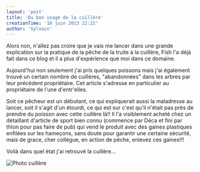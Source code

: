 ```yaml
---
layout: 'post'
title: 'Du bon usage de la cuillère'
creationTime: '18 juin 2013 22:22'
author: 'Sylvain'
---
```


Alors non, n'allez pas croire que je vais me lancer dans une grande explication
sur la pratique de la pêche de la truite à la cuillère,
Fish l'a déjà fait dans ce blog et il a plus d'expérience que moi dans ce domaine.

Aujourd'hui non seulement j'ai pris quelques poissons
mais j'ai également trouvé un certain nombre de cuillères,
"abandonnées" dans les arbres par leur précédent propriétaire.
Cet article s'adresse en particulier au propriétaire de l'une d'entr'elles.

Soit ce pêcheur est un débutant, ce qui expliquerait aussi la maladresse au lancer,
soit il s'agit d'un étourdi,
ce qui est sur c'est qu'il n'était pas près de prendre du poisson avec cette cuillère là!!
Il l'a visiblement acheté chez un détaillant d'article de sport bien connu
(commence par Déca et fini par thlon pour pas faire de pub)
qui vend le produit avec des gaines plastiques enfilées sur les hameçons,
sans doute pour garantir une certaine sécurité, mais de grace, cher collègue,
en action de pêche, enlevez ces gaines!!!

Voilà dans quel état j'ai retrouvé la cuillère...

![Photo cuillère](http://farm4.staticflickr.com/3736/9079505630_b59ce03432_z.jpg)

